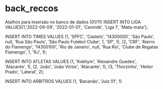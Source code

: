 # back_reccos
Atalhos para insersão no banco de dados (01/11)
INSERT INTO LIGA VALUES(1,'2022-09-09', '2022-01-01', 'Canindé', 'Liga 1', 'Mata-mata');

INSERT INTO TIMES VALUES
(1, 'SPFC', 'Castelo', '14300000', 'São Paulo', null, 'Rua São Paulo', 'São Paulo Futebol Clube', 1, 'SP', 1),
(2, 'CRF', 'Aterro do Flamengo', '14300100', 'Rio de Janeiro', null, 'Rua Rio', 'Clube de Regatas Flamengo', 1, 'RJ', 1);

INSERT INTO ATLETAS VALUES
(1, 'Kokhym', 'Alexandre Guedes', 'Atacante', 1),
(2, 'João', 'João Victor', 'Atacante', 1),
(3, 'Thorzinho', 'Heitor Prado', 'Lateral', 2);

INSERT INTO ARBITROS VALUES
(1, 'Bananão', 'Juiz 01', 1)
